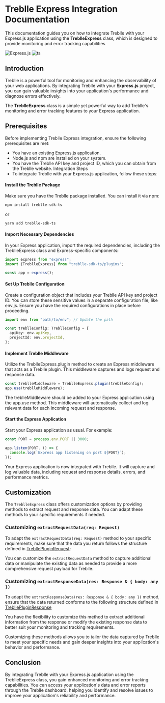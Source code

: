 # Treblle Express Integration Documentation 

This documentation guides you on how to integrate Treblle with your Express.js application using the **TreblleExpress** class, which is designed to provide monitoring and error tracking capabilities.

![Express.js](https://img.shields.io/badge/express.js-%23404d59.svg?style=for-the-badge&logo=express&logoColor=%2361DAFB) ![ts](https://img.shields.io/badge/typescript-%23007ACC.svg?style=for-the-badge&logo=typescript&logoColor=white)
## Introduction

Treblle is a powerful tool for monitoring and enhancing the observability of your web applications. By integrating Treblle with your **Express.js** project, you can gain valuable insights into your application's performance and diagnose errors effectively.

The **TreblleExpress** class is a simple yet powerful way to add Treblle's monitoring and error tracking features to your Express application.

## Prerequisites

Before implementing Treblle Express integration, ensure the following prerequisites are met:

- You have an existing Express.js application.
- Node.js and npm are installed on your system.
- You have the Treblle API key and project ID, which you can obtain from the Treblle website.
Integration Steps
- To integrate Treblle with your Express.js application, follow these steps:

#### Install the Treblle Package

Make sure you have the Treblle package installed. You can install it via npm:

```bash
npm install treblle-sdk-ts
```

or

```bash
yarn add treblle-sdk-ts
```

#### Import Necessary Dependencies

In your Express application, import the required dependencies, including the TreblleExpress class and Express-specific components:

```ts
import express from "express";
import {TreblleExpress} from "treblle-sdk-ts/plugins"; 

const app = express();
```

#### Set Up Treblle Configuration

Create a configuration object that includes your Treblle API key and project ID. You can store these sensitive values in a separate configuration file, like env.js. Ensure you have the required configurations in place before proceeding.

```ts
import env from "path/to/env"; // Update the path

const treblleConfig: TreblleConfig = {
  apiKey: env.apiKey,
  projectId: env.projectId,
};
```

#### Implement Treblle Middleware

Utilize the TreblleExpress.plugin method to create an Express middleware that acts as a Treblle plugin. This middleware captures and logs request and response data.

```ts
const treblleMiddleware = TreblleExpress.plugin(treblleConfig);
app.use(treblleMiddleware);
```

The treblleMiddleware should be added to your Express application using the app.use method. This middleware will automatically collect and log relevant data for each incoming request and response.

#### Start the Express Application

Start your Express application as usual. For example:

```ts
const PORT = process.env.PORT || 3000;

app.listen(PORT, () => {
  console.log(`Express app listening on port ${PORT}`);
});
```

Your Express application is now integrated with Treblle. It will capture and log valuable data, including request and response details, errors, and performance metrics.

## Customization

The `TreblleExpress` class offers customization options by providing methods to extract request and response data. You can adapt these methods to your specific requirements if needed.

### Customizing `extractRequestData(req: Request)`

To adapt the `extractRequestData(req: Request)` method to your specific requirements, make sure that the data you return follows the structure defined in [TrebllePluginRequest](docs/types.md#TrebllePluginRequest):


You can customize the `extractRequestData` method to capture additional data or manipulate the existing data as needed to provide a more comprehensive request payload for Treblle.

### Customizing `extractResponseData(res: Response & { body: any })`

To adapt the `extractResponseData(res: Response & { body: any })` method, ensure that the data returned conforms to the following structure defined in [TrebllePluginResponse](docs/types.md#TrebllePluginResponse)

You have the flexibility to customize this method to extract additional information from the response or modify the existing response data to better suit your monitoring and tracking requirements.

Customizing these methods allows you to tailor the data captured by Treblle to meet your specific needs and gain deeper insights into your application's behavior and performance.

## Conclusion

By integrating Treblle with your Express.js application using the TreblleExpress class, you gain enhanced monitoring and error tracking capabilities. You can access your application's data and error reports through the Treblle dashboard, helping you identify and resolve issues to improve your application's reliability and performance.
